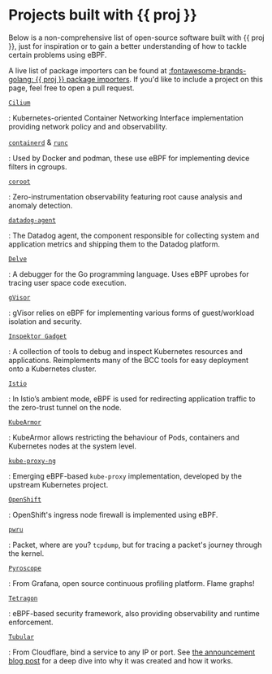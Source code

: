 # Projects built with {{ proj }}

Below is a non-comprehensive list of open-source software built with {{ proj }},
just for inspiration or to gain a better understanding of how to tackle certain
problems using eBPF.

A live list of package importers can be found at [:fontawesome-brands-golang: {{
proj }} package
importers](https://pkg.go.dev/github.com/cilium/ebpf?tab=importedby). If you'd
like to include a project on this page, feel free to open a pull request.

[`Cilium`](https://github.com/cilium/cilium)

:   Kubernetes-oriented Container Networking Interface implementation providing
    network policy and and observability.

[`containerd`](https://github.com/containerd/cgroups) & [`runc`](https://github.com/opencontainers/runc)

:   Used by Docker and podman, these use eBPF for implementing device filters
    in cgroups.

[`coroot`](https://github.com/coroot/coroot)

:   Zero-instrumentation observability featuring root cause analysis and
    anomaly detection.

[`datadog-agent`](https://github.com/DataDog/datadog-agent)

:   The Datadog agent, the component responsible for collecting system and
    application metrics and shipping them to the Datadog platform.

[`Delve`](https://github.com/go-delve/delve)

:   A debugger for the Go programming language. Uses eBPF uprobes for tracing
    user space code execution.

[`gVisor`](https://github.com/google/gvisor)

:   gVisor relies on eBPF for implementing various forms of guest/workload
    isolation and security.

[`Inspektor Gadget`](https://github.com/inspektor-gadget/inspektor-gadget)

:   A collection of tools to debug and inspect Kubernetes resources and
    applications. Reimplements many of the BCC tools for easy deployment onto a
    Kubernetes cluster. 

[`Istio`](https://github.com/istio/istio)

:   In Istio’s ambient mode, eBPF is used for redirecting application traffic to
    the zero-trust tunnel on the node.

[`KubeArmor`](https://github.com/kubearmor/KubeArmor)

:   KubeArmor allows restricting the behaviour of Pods, containers and
    Kubernetes nodes at the system level.

[`kube-proxy-ng`](https://github.com/kubernetes-sigs/kpng)

:   Emerging eBPF-based `kube-proxy` implementation, developed by the upstream
    Kubernetes project.

[`OpenShift`](https://github.com/openshift/ingress-node-firewall)

:   OpenShift's ingress node firewall is implemented using eBPF.

[`pwru`](https://github.com/cilium/pwru)

:   Packet, where are you? `tcpdump`, but for tracing a packet's journey through
    the kernel.

[`Pyroscope`](https://github.com/grafana/pyroscope)

:   From Grafana, open source continuous profiling platform. Flame graphs!

[`Tetragon`](https://github.com/cilium/tetragon)

:   eBPF-based security framework, also providing observability and runtime
    enforcement.

[`Tubular`](https://github.com/cloudflare/tubular)

:   From Cloudflare, bind a service to any IP or port. See [the announcement
    blog
    post](https://blog.cloudflare.com/tubular-fixing-the-socket-api-with-ebpf/)
    for a deep dive into why it was created and how it works.
